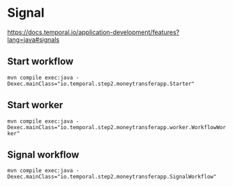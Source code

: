 # Signal


https://docs.temporal.io/application-development/features?lang=java#signals

## Start workflow
`mvn compile exec:java -Dexec.mainClass="io.temporal.step2.moneytransferapp.Starter"`

## Start worker
`mvn compile exec:java -Dexec.mainClass="io.temporal.step2.moneytransferapp.worker.WorkflowWorker"`

## Signal workflow
`mvn compile exec:java -Dexec.mainClass="io.temporal.step2.moneytransferapp.SignalWorkflow"`

